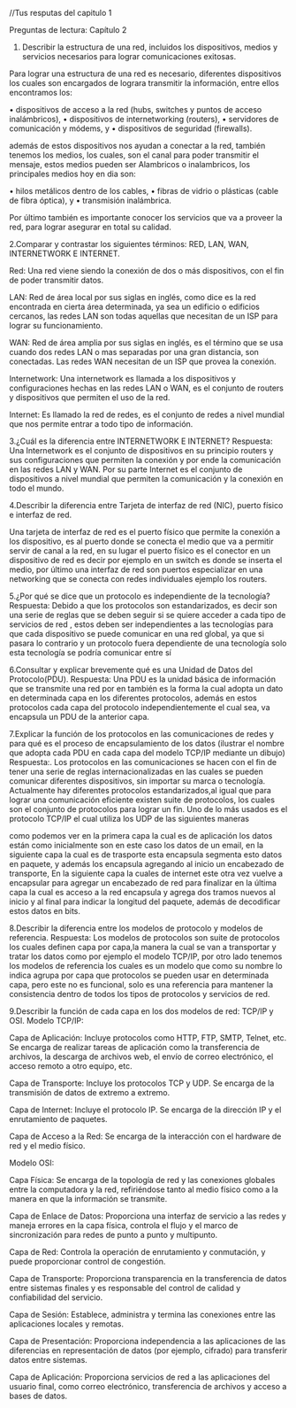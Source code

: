 //Tus resputas del capitulo 1

Preguntas de lectura: Capítulo 2

1. Describir la estructura de una red, incluidos los dispositivos, medios y servicios necesarios para lograr comunicaciones exitosas.

Para lograr una estructura de una red es necesario, diferentes dispositivos los cuales son encargados de lograra transmitir la información, entre ellos encontramos los:

• dispositivos de acceso a la red (hubs, switches y puntos de acceso inalámbricos),
• dispositivos de internetworking (routers),
• servidores de comunicación y módems, y
• dispositivos de seguridad (firewalls).

además de estos dispositivos nos ayudan a conectar a la red, también tenemos los medios, los cuales, son el canal para poder transmitir el mensaje, estos medios pueden ser Alambricos  o  inalambricos, los principales medios hoy en dia son:

• hilos metálicos dentro de los cables,
• fibras de vidrio o plásticas (cable de fibra óptica), y
• transmisión inalámbrica.

Por último también es importante conocer los servicios que va a proveer la red, para lograr asegurar en total su calidad.

2.Comparar y contrastar los siguientes términos: RED, LAN, WAN, INTERNETWORK E INTERNET.

Red:  Una red viene siendo la conexión de dos o más dispositivos, con el fin de poder transmitir datos.

LAN: Red de área local por sus siglas en inglés, como dice es la red encontrada en cierta área determinada, ya sea un edificio o edificios cercanos, las redes LAN son todas aquellas que necesitan de un ISP para lograr su funcionamiento.

WAN: Red de área amplia por sus siglas en inglés, es el término que se usa cuando dos redes LAN o mas separadas por una gran distancia, son conectadas. Las redes WAN necesitan de un ISP que provea la conexión.

Internetwork:  Una internetwork es llamada a los dispositivos y configuraciones hechas en las redes LAN o WAN, es el conjunto de routers y dispositivos que permiten el uso de la red.

Internet: Es llamado la red de redes, es el conjunto de redes a nivel mundial que nos permite entrar a todo tipo de información.

3.¿Cuál es la diferencia entre INTERNETWORK E INTERNET?
Respuesta:
Una Internetwork es el conjunto de dispositivos en su principio routers y sus configuraciones que permiten la conexión y por ende la comunicación en las redes LAN y WAN.
Por su parte Internet es el conjunto de dispositivos a nivel mundial que permiten la comunicación y la conexión en todo el mundo.

4.Describir la diferencia entre Tarjeta de interfaz de red (NIC), puerto físico e interfaz de red.

Una tarjeta de interfaz de red es el puerto físico que permite la conexión a los dispositivo, es al puerto donde se conecta el medio que va a permitir servir de canal a la red, en su lugar el puerto físico es el conector en un dispositivo de red es decir por ejemplo en un switch es donde se inserta el medio,
por último una interfaz de red son puertos especializar en una networking que se conecta con redes individuales ejemplo los routers.

5.¿Por qué se dice que un protocolo es independiente de la tecnología?
Respuesta:
Debido a que los protocolos son estandarizados, es decir son una serie de reglas que se deben seguir si se quiere acceder a cada tipo de servicios de red , estos deben ser independientes a las tecnologías para que cada dispositivo se puede comunicar en una red global, ya que si pasara lo contrario y un protocolo fuera dependiente de una tecnología solo esta tecnología se podría comunicar entre sí

6.Consultar y explicar brevemente qué es una Unidad de Datos del Protocolo(PDU).
Respuesta:
Una PDU  es la unidad básica de información que se transmite una red por en también es la forma la cual adopta un dato en determinada capa en los diferentes protocolos, además en estos protocolos cada capa del protocolo independientemente el cual sea, va encapsula un PDU de la anterior capa.

7.Explicar la función de los protocolos en las comunicaciones de redes y para qué es el proceso de encapsulamiento de los datos (ilustrar el nombre que adopta cada PDU en cada capa del modelo TCP/IP mediante un dibujo)
Respuesta:.
Los protocolos en las comunicaciones se hacen con el fin de tener una serie de reglas internacionalizadas en las cuales se pueden comunicar diferentes dispositivos, sin importar su marca o tecnología. Actualmente hay diferentes protocolos estandarizados,al igual que para lograr una comunicación eficiente existen suite de protocolos, los cuales son el conjunto de protocolos para lograr un fin.
Uno de lo más usados es el protocolo TCP/IP el cual utiliza los UDP  de las siguientes maneras



como podemos ver en la primera capa la cual es de aplicación los datos están como inicialmente son en este caso los datos de un email, en la siguiente capa la cual es de trasporte esta encapsula segmenta esto datos en paquete, y además los encapsula agregando al inicio un encabezado de transporte, En la siguiente capa  la cuales de internet este otra vez vuelve a encapsular para agregar un encabezado de red para finalizar en la última capa la cual es acceso a la red encapsula y agrega dos tramos nuevos al inicio y al final para indicar la longitud del paquete, además de decodificar estos datos en bits.

8.Describir la diferencia entre los modelos de protocolo y modelos de referencia.
Respuesta:
Los modelos de protocolos  son suite de protocolos los cuales definen capa por capa,la manera la cual se van a transportar y tratar los datos como por ejemplo el modelo TCP/IP, por otro lado tenemos los modelos de referencia los cuales es un modelo que como su nombre lo indica agrupa por capa que protocolos se pueden usar en determinada capa, pero este no es funcional, solo es una  referencia para mantener la consistencia dentro de todos los tipos de protocolos y servicios de red.

9.Describir la función de cada capa en los dos modelos de red: TCP/IP y OSI.
Modelo TCP/IP:

Capa de Aplicación: Incluye protocolos como HTTP, FTP, SMTP, Telnet, etc. Se encarga de realizar tareas de aplicación como la transferencia de archivos, la descarga de archivos web, el envío de correo electrónico, el acceso remoto a otro equipo, etc.

Capa de Transporte: Incluye los protocolos TCP y UDP. Se encarga de la transmisión de datos de extremo a extremo.

Capa de Internet: Incluye el protocolo IP. Se encarga de la dirección IP y el enrutamiento de paquetes.

Capa de Acceso a la Red: Se encarga de la interacción con el hardware de red y el medio físico.


Modelo OSI:

Capa Física: Se encarga de la topología de red y las conexiones globales entre la computadora y la red, refiriéndose tanto al medio físico como a la manera en que la información se transmite.

Capa de Enlace de Datos: Proporciona una interfaz de servicio a las redes y maneja errores en la capa física, controla el flujo y el marco de sincronización para redes de punto a punto y multipunto.

Capa de Red: Controla la operación de enrutamiento y conmutación, y puede proporcionar control de congestión.

Capa de Transporte: Proporciona transparencia en la transferencia de datos entre sistemas finales y es responsable del control de calidad y confiabilidad del servicio.

Capa de Sesión: Establece, administra y termina las conexiones entre las aplicaciones locales y remotas.

Capa de Presentación: Proporciona independencia a las aplicaciones de las diferencias en representación de datos (por ejemplo, cifrado) para transferir datos entre sistemas.

Capa de Aplicación: Proporciona servicios de red a las aplicaciones del usuario final, como correo electrónico, transferencia de archivos y acceso a bases de datos.

